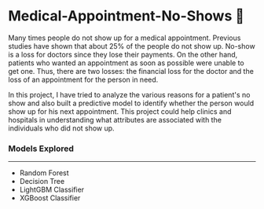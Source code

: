 # Medical-Appointment-No-Shows :syringe:

Many times people do not show up for a medical appointment. Previous studies have shown that about 25% of the people do not show up. No-show is a loss for doctors since they lose their payments. On the other hand, patients who wanted an appointment as soon as possible were unable to get one. Thus, there are two losses: the financial loss for the doctor and the loss of an appointment for the person in need.

In this project, I have tried to analyze the various reasons for a patient's no show and also built a predictive model to identify whether the person would show up for his next appointment. This project could help clinics and hospitals in understanding what attributes are associated with the individuals who did not show up.

### Models Explored
------------------
* Random Forest
* Decision Tree
* LightGBM Classifier
* XGBoost Classifier
